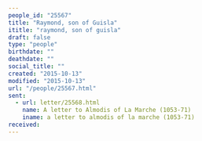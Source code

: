 ```yaml
---
people_id: "25567"
title: "Raymond, son of Guisla"
ititle: "raymond, son of guisla"
draft: false
type: "people"
birthdate: ""
deathdate: ""
social_title: ""
created: "2015-10-13"
modified: "2015-10-13"
url: "/people/25567.html"
sent:
  - url: letter/25568.html
    name: A letter to Almodis of La Marche (1053-71)
    iname: a letter to almodis of la marche (1053-71)
received:
---
```

